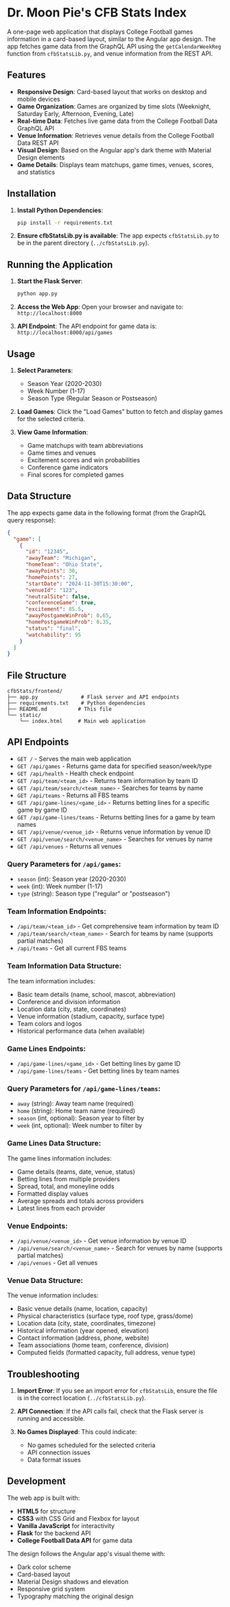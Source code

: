 # Dr. Moon Pie's CFB Stats Index

A one-page web application that displays College Football games information in a card-based layout, similar to the Angular app design. The app fetches game data from the GraphQL API using the `getCalendarWeekReg` function from `cfbStatsLib.py`, and venue information from the REST API.

## Features

- **Responsive Design**: Card-based layout that works on desktop and mobile devices
- **Game Organization**: Games are organized by time slots (Weeknight, Saturday Early, Afternoon, Evening, Late)
- **Real-time Data**: Fetches live game data from the College Football Data GraphQL API
- **Venue Information**: Retrieves venue details from the College Football Data REST API
- **Visual Design**: Based on the Angular app's dark theme with Material Design elements
- **Game Details**: Displays team matchups, game times, venues, scores, and statistics

## Installation

1. **Install Python Dependencies**:
   ```bash
   pip install -r requirements.txt
   ```

2. **Ensure cfbStatsLib.py is available**:
   The app expects `cfbStatsLib.py` to be in the parent directory (`../cfbStatsLib.py`).

## Running the Application

1. **Start the Flask Server**:
   ```bash
   python app.py
   ```

2. **Access the Web App**:
   Open your browser and navigate to: `http://localhost:8000`

3. **API Endpoint**:
   The API endpoint for game data is: `http://localhost:8000/api/games`

## Usage

1. **Select Parameters**:
   - Season Year (2020-2030)
   - Week Number (1-17)
   - Season Type (Regular Season or Postseason)

2. **Load Games**:
   Click the "Load Games" button to fetch and display games for the selected criteria.

3. **View Game Information**:
   - Game matchups with team abbreviations
   - Game times and venues
   - Excitement scores and win probabilities
   - Conference game indicators
   - Final scores for completed games

## Data Structure

The app expects game data in the following format (from the GraphQL query response):

```json
{
  "game": [
    {
      "id": "12345",
      "awayTeam": "Michigan",
      "homeTeam": "Ohio State",
      "awayPoints": 30,
      "homePoints": 27,
      "startDate": "2024-11-30T15:30:00",
      "venueId": "123",
      "neutralSite": false,
      "conferenceGame": true,
      "excitement": 85.5,
      "awayPostgameWinProb": 0.65,
      "homePostgameWinProb": 0.35,
      "status": "final",
      "watchability": 95
    }
  ]
}
```

## File Structure

```
cfbStats/frontend/
├── app.py              # Flask server and API endpoints
├── requirements.txt    # Python dependencies
├── README.md          # This file
└── static/
    └── index.html     # Main web application
```

## API Endpoints

- `GET /` - Serves the main web application
- `GET /api/games` - Returns game data for specified season/week/type
- `GET /api/health` - Health check endpoint
- `GET /api/team/<team_id>` - Returns team information by team ID
- `GET /api/team/search/<team_name>` - Searches for teams by name
- `GET /api/teams` - Returns all FBS teams
- `GET /api/game-lines/<game_id>` - Returns betting lines for a specific game by game ID
- `GET /api/game-lines/teams` - Returns betting lines for a game by team names
- `GET /api/venue/<venue_id>` - Returns venue information by venue ID
- `GET /api/venue/search/<venue_name>` - Searches for venues by name
- `GET /api/venues` - Returns all venues

### Query Parameters for `/api/games`:

- `season` (int): Season year (2020-2030)
- `week` (int): Week number (1-17)
- `type` (string): Season type ("regular" or "postseason")

### Team Information Endpoints:

- `/api/team/<team_id>` - Get comprehensive team information by team ID
- `/api/team/search/<team_name>` - Search for teams by name (supports partial matches)
- `/api/teams` - Get all current FBS teams

### Team Information Data Structure:

The team information includes:
- Basic team details (name, school, mascot, abbreviation)
- Conference and division information
- Location data (city, state, coordinates)
- Venue information (stadium, capacity, surface type)
- Team colors and logos
- Historical performance data (when available)

### Game Lines Endpoints:

- `/api/game-lines/<game_id>` - Get betting lines by game ID
- `/api/game-lines/teams` - Get betting lines by team names

### Query Parameters for `/api/game-lines/teams`:

- `away` (string): Away team name (required)
- `home` (string): Home team name (required)
- `season` (int, optional): Season year to filter by
- `week` (int, optional): Week number to filter by

### Game Lines Data Structure:

The game lines information includes:
- Game details (teams, date, venue, status)
- Betting lines from multiple providers
- Spread, total, and moneyline odds
- Formatted display values
- Average spreads and totals across providers
- Latest lines from each provider

### Venue Endpoints:

- `/api/venue/<venue_id>` - Get venue information by venue ID
- `/api/venue/search/<venue_name>` - Search for venues by name (supports partial matches)
- `/api/venues` - Get all venues

### Venue Data Structure:

The venue information includes:
- Basic venue details (name, location, capacity)
- Physical characteristics (surface type, roof type, grass/dome)
- Location data (city, state, coordinates, timezone)
- Historical information (year opened, elevation)
- Contact information (address, phone, website)
- Team associations (home team, conference, division)
- Computed fields (formatted capacity, full address, venue type)

## Troubleshooting

1. **Import Error**: If you see an import error for `cfbStatsLib`, ensure the file is in the correct location (`../cfbStatsLib.py`).

2. **API Connection**: If the API calls fail, check that the Flask server is running and accessible.

3. **No Games Displayed**: This could indicate:
   - No games scheduled for the selected criteria
   - API connection issues
   - Data format issues

## Development

The web app is built with:
- **HTML5** for structure
- **CSS3** with CSS Grid and Flexbox for layout
- **Vanilla JavaScript** for interactivity
- **Flask** for the backend API
- **College Football Data API** for game data

The design follows the Angular app's visual theme with:
- Dark color scheme
- Card-based layout
- Material Design shadows and elevation
- Responsive grid system
- Typography matching the original design
